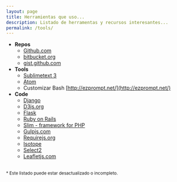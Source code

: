 ```yaml
---
layout: page
title: Herramientas que uso...
description: Listado de herramentas y recursos interesantes...
permalink: /tools/
---
```

<style>
.post-list h2 { margin-bottom: 0; }
</style>

* __Repos__
  * [Github.com](https://github.com/)
  * [bitbucket.org](https://bitbucket.org/)
  * [gist.github.com](https://gist.github.com/cbertelegni)
* __Tools__
  * [Sublimetext 3](https://www.sublimetext.com/3)
  * [Atom](https://atom.io/)
  * Customizar Bash [http://ezprompt.net/](http://ezprompt.net/)
* __Code__
  * [Django](https://www.djangoproject.com/)
  * [D3js.org](https://d3js.org/)
  * [Flask](http://flask.pocoo.org/)
  * [Ruby on Rails](http://rubyonrails.org/)
  * [Slim - framework for PHP](http://www.slimframework.com/)
  * [Gulpjs.com](http://gulpjs.com/)
  * [Requirejs.org](http://requirejs.org/)
  * [Isotope](http://isotope.metafizzy.co/)
  * [Select2](http://select2.github.io/select2/)
  * [Leafletjs.com](http://leafletjs.com/)


<br>
<small>* Este listado puede estar desactualizado o incompleto.</small>
